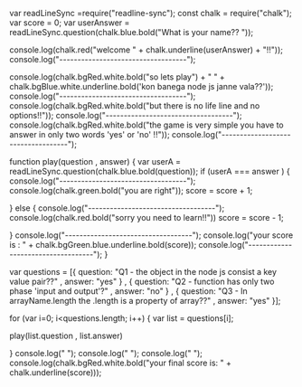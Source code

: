 var readLineSync =require("readline-sync");
const chalk = require("chalk");
var score = 0;
var userAnswer = readLineSync.question(chalk.blue.bold("What is your name?? "));

console.log(chalk.red("welcome " + chalk.underline(userAnswer) + "!!"));
console.log("-----------------------------------");

console.log(chalk.bgRed.white.bold("so lets play") + "  " + chalk.bgBlue.white.underline.bold('kon banega node js janne vala??'));
console.log("-----------------------------------");
console.log(chalk.bgRed.white.bold("but there is no life line and no options!!"));
console.log("-----------------------------------");
console.log(chalk.bgRed.white.bold("the game is very simple you have to answer in only two words 'yes' or 'no' !!"));
console.log("-----------------------------------");


function play(question , answer)
{
  var userA = readLineSync.question(chalk.blue.bold(question));
  if (userA === answer ) {
    console.log("-----------------------------------");
    console.log(chalk.green.bold("you are right"));
    score = score + 1;
   
  } else {
    console.log("-----------------------------------");
    console.log(chalk.red.bold("sorry you need to learn!!"))
  score = score - 1;
 
  }
  console.log("-----------------------------------");
  console.log("your score is : " + chalk.bgGreen.blue.underline.bold(score));
console.log("-----------------------------------");
}


var questions = [{
  question: "Q1 - the object in the node js consist a key value pair??" , 
  answer: "yes"  } ,
{ question: "Q2 - function has only two phase 'input and output'?" , 
  answer: "no" } ,
{
  question: "Q3 - In arrayName.length the .length is a property of array??" ,
  answer: "yes" }];


for (var i=0; i<questions.length; i++) 
{
var list = questions[i];

play(list.question , list.answer)

}
console.log("                                    ");
console.log("                                    ");
console.log("                                    ");
 console.log(chalk.bgRed.white.bold("your final score is: " + chalk.underline(score)));
